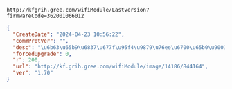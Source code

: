 `http://kfgrih.gree.com/wifiModule/Lastversion?firmwareCode=362001066012`

```json
{
  "CreateDate": "2024-04-23 10:56:22",
  "commProtVer": "",
  "desc": "\u6b63\u65b9\u6837\u677f\u95f4\u9879\u76ee\u6700\u65b0\u9001\u6d4b\u7248\u672c\uff0c\u8d1f\u8d23\u4eba\uff1a\u4ee3\u660e\u822a",
  "forcedUpgrade": 0,
  "r": 200,
  "url": "http://kf.grih.gree.com/wifiModule/image/14186/844164",
  "ver": "1.70"
}
```